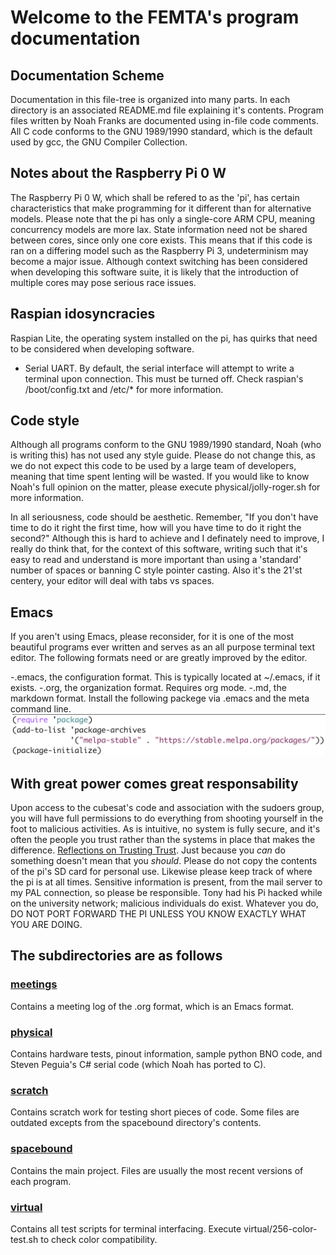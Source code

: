 # Welcome to the FEMTA's program documentation
## Documentation Scheme
Documentation in this file-tree is organized into many parts. In each directory is an associated README.md file explaining it's contents. Program files written by Noah Franks are documented using in-file code comments. All C code conforms to the GNU 1989/1990 standard, which is the default used by gcc, the GNU Compiler Collection.

## Notes about the Raspberry Pi 0 W
The Raspberry Pi 0 W, which shall be refered to as the 'pi', has certain characteristics that make programming for it different than for alternative models. Please note that the pi has only a single-core ARM CPU, meaning concurrency models are more lax. State information need not be shared between cores, since only one core exists. This means that if this code is ran on a differing model such as the Raspberry Pi 3, undeterminism may become a major issue. Although context switching has been considered when developing this software suite, it is likely that the introduction of multiple cores may pose serious race issues.  

## Raspian idosyncracies
Raspian Lite, the operating system installed on the pi, has quirks that need to be considered when developing software.  
- Serial UART. By default, the serial interface will attempt to write a terminal upon connection. This must be turned off. Check raspian's /boot/config.txt and /etc/* for more information.

## Code style
Although all programs conform to the GNU 1989/1990 standard, Noah (who is writing this) has not used any style guide. Please do not change this, as we do not expect this code to be used by a large team of developers, meaning that time spent lenting will be wasted. If you would like to know Noah's full opinion on the matter, please execute physical/jolly-roger.sh for more information.  

In all seriousness, code should be aesthetic. Remember, "If you don't have time to do it right the first time, how will you have time to do it right the second?" Although this is hard to achieve and I definately need to improve, I really do think that, for the context of this software, writing such that it's easy to read and understand is more important than using a 'standard' number of spaces or banning C style pointer casting. Also it's the 21'st centery, your editor will deal with tabs vs spaces.  

## Emacs
If you aren't using Emacs, please reconsider, for it is one of the most beautiful programs ever written and serves as an all purpose terminal text editor. The following formats need or are greatly improved by the editor.

-.emacs, the configuration format. This is typically located at ~/.emacs, if it exists.
-.org, the organization format. Requires org mode.
-.md, the markdown format. Install the following packege via .emacs and the meta command line.
![](markdown_elisp_white.png)


## With great power comes great responsability
Upon access to the cubesat's code and association with the sudoers group, you will have full permissions to do everything from shooting yourself in the foot to malicious activities. As is intuitive, no system is fully secure, and it's often the people you trust rather than the systems in place that makes the difference. [Reflections on Trusting Trust][1]. Just because you *can* do something doesn't mean that you *should*. Please do not copy the contents of the pi's SD card for personal use. Likewise please keep track of where the pi is at all times. Sensitive information is present, from the mail server to my PAL connection, so please be responsible. Tony had his Pi hacked while on the university network; malicious individuals do exist. Whatever you do, DO NOT PORT FORWARD THE PI UNLESS YOU KNOW EXACTLY WHAT YOU ARE DOING. 

[1]:https://www.ece.cmu.edu/~ganger/712.fall02/papers/p761-thompson.pdf "Reflections on Trusting Trust"


## The subdirectories are as follows
### [meetings][2]
Contains a meeting log of the .org format, which is an Emacs format.
### [physical][3]
Contains hardware tests, pinout information, sample python BNO code, and Steven Peguia's C# serial code (which Noah has ported to C).

### [scratch][4]
Contains scratch work for testing short pieces of code. Some files are outdated excepts from the spacebound directory's contents.

### [spacebound][5]
Contains the main project. Files are usually the most recent versions of each program.

### [virtual][6]
Contains all test scripts for terminal interfacing. Execute virtual/256-color-test.sh to check color compatibility.

[2]:https://github.com/Noah-Franks/FEMTA/tree/master/meetings   "Go to directory"
[3]:https://github.com/Noah-Franks/FEMTA/tree/master/physical   "Go to directory"
[4]:https://github.com/Noah-Franks/FEMTA/tree/master/scratch    "Go to directory"
[5]:https://github.com/Noah-Franks/FEMTA/tree/master/spacebound "Go to directory"
[6]:https://github.com/Noah-Franks/FEMTA/tree/master/virtual    "Go to directory"
